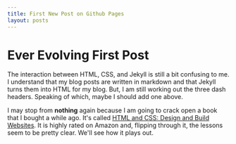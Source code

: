 ```yaml
---
title: First New Post on Github Pages
layout: posts
---
```

# Ever Evolving First Post

The interaction between HTML, CSS, and Jekyll is still a bit confusing to me. I understand that my blog posts are written in markdown and that Jekyll turns them into HTML for my blog. But, I am still working out the three dash headers. Speaking of which, maybe I should add one above.

I may stop from **nothing** again because I am going to crack open a book that I bought a while ago. It's called [HTML and CSS: Design and Build Websites](ttp://a.co/5nOoPlq). It is highly rated on Amazon and, flipping through it, the lessons seem to be pretty clear. We'll see how it plays out.
